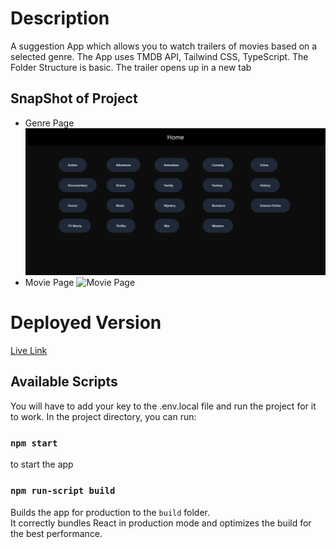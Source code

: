 # Description
A suggestion App which allows you to watch trailers of movies based on a selected genre. The App uses TMDB API, Tailwind CSS, TypeScript. The Folder Structure is basic. The trailer opens up in a new tab  

## SnapShot of Project
- Genre Page
![Genre Page](./snap1.png)
- Movie Page
![Movie Page](./snap2.png)

# Deployed Version

[Live Link](https://movie-app-akj.netlify.app/)

## Available Scripts

You will have to add your key to the .env.local file and run the project for it to work.
In the project directory, you can run:

### `npm start` 
to start the app

### `npm run-script build`

Builds the app for production to the `build` folder.\
It correctly bundles React in production mode and optimizes the build for the best performance.

